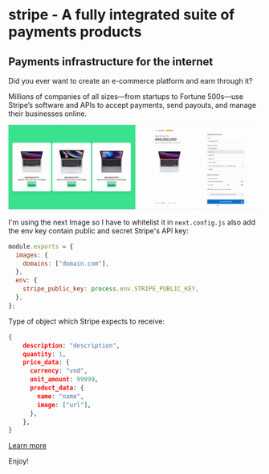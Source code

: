 # stripe - A fully integrated suite of payments products

## Payments infrastructure for the internet

Did you ever want to create an e-commerce platform and earn through it?

Millions of companies of all sizes—from startups to Fortune 500s—use Stripe’s software and APIs to accept payments, send payouts, and manage their businesses online.

![gif](https://github.com/phucprime/stripe_pay/blob/main/assets/tripe.gif)

I'm using the next Image so I have to whitelist it in `next.config.js` also add the env key contain public and secret Stripe's API key:
```javascript
module.exports = {
  images: {
    domains: ["domain.com"],
  },
  env: {
    stripe_public_key: process.env.STRIPE_PUBLIC_KEY,
  },
};
```

Type of object which Stripe expects to receive:
```json
{
    description: "description",
    quantity: 1,
    price_data: {
      currency: "vnd",
      unit_amount: 99999,
      product_data: {
        name: "name",
        image: ["url"],
      },
    },
}
```

[Learn more](https://stripe.com/docs)

Enjoy!


